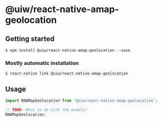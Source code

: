 # @uiw/react-native-amap-geolocation

## Getting started

`$ npm install @uiw/react-native-amap-geolocation --save`

### Mostly automatic installation

`$ react-native link @uiw/react-native-amap-geolocation`

## Usage
```javascript
import RNAMapGeolocation from '@uiw/react-native-amap-geolocation';

// TODO: What to do with the module?
RNAMapGeolocation;
```
